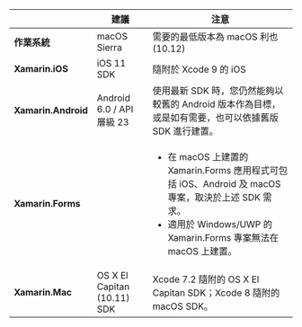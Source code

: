 ||建議|注意|
|---|---|---|
|**作業系統**|macOS Sierra|需要的最低版本為 macOS 利也 (10.12)|
|**Xamarin.iOS**|iOS 11 SDK|隨附於 Xcode 9 的 iOS|
|**Xamarin.Android**|Android 6.0 / API 層級 23|使用最新 SDK 時，您仍然能夠以較舊的 Android 版本作為目標，或是如有需要，也可以依據舊版 SDK 進行建置。|
|**Xamarin.Forms**||<ul><li>在 macOS 上建置的 Xamarin.Forms 應用程式可包括 iOS、Android 及 macOS 專案，取決於上述 SDK 需求。</li><li>適用於 Windows/UWP 的 Xamarin.Forms 專案無法在 macOS 上建置。</li></ul>|
|**Xamarin.Mac**|OS X El Capitan (10.11) SDK|Xcode 7.2 隨附的 OS X El Capitan SDK；Xcode 8 隨附的 macOS SDK。|
